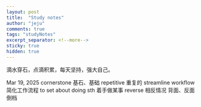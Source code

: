 ```yaml
---
layout: post
title:  "Study notes"
author: "jeju"
comments: true
tags: "studyNotes"
excerpt_separator: <!--more-->
sticky: true
hidden: true
---
```


滴水穿石，点滴积累，每天坚持，强大自己。<!--more-->

Mar 19, 2025 
cornerstone 基石、基础
repetitive 重复的
streamline workflow 简化工作流程
to set about doing sth 着手做某事
reverse 相反情况 背面、反面 倒档
